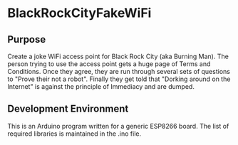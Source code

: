 # BlackRockCityFakeWiFi

## Purpose
Create a joke WiFi access point for Black Rock City (aka Burning Man). The person trying to use the access point gets a huge 
page of Terms and Conditions. Once they agree, they are run through several sets of questions to "Prove their not a robot". 
Finally they get told that "Dorking around on the Internet" is against the principle of Immediacy and are dumped.

## Development Environment
This is an Arduino program written for a generic ESP8266 board. The list of required libraries is maintained in the .ino file.
